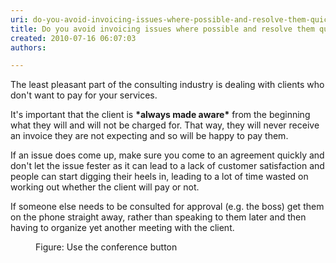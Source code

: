 ```yaml
---
uri: do-you-avoid-invoicing-issues-where-possible-and-resolve-them-quickly-when-they-come-up
title: Do you avoid invoicing issues where possible and resolve them quickly when they come up?
created: 2010-07-16 06:07:03
authors:

---
```





<span class='intro'> The least pleasant part of the consulting industry is dealing with clients who don't want to pay for your services.
 </span>


  <p>It's important that the client is <strong>*always made aware*</strong> from the beginning what they will and will not be charged for. That way, they will never receive an invoice they are not expecting and so will be happy to pay them. </p>
<p>If an issue does come up, make sure you come to an agreement quickly and don't let the issue fester as it can lead to a lack of customer satisfaction and people can start digging their heels in, leading to a lot of time wasted on working out whether the client will pay or not. </p>
<p>If someone else needs to be consulted for approval (e.g. the boss) get them on the phone straight away, rather than speaking to them later and then having to organize yet another meeting with the client. </p>
<dl class="goodImage">
    <dt><img alt="" src="http&#58;//www.ssw.com.au/ssw/Standards/Rules/Images/confrn.jpg" /> </dt>
    <dd>Figure&#58; Use the conference button </dd>
</dl>



